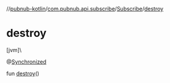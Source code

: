 //[pubnub-kotlin](../../../index.md)/[com.pubnub.api.subscribe](../index.md)/[Subscribe](index.md)/[destroy](destroy.md)

# destroy

[jvm]\

@[Synchronized](https://kotlinlang.org/api/latest/jvm/stdlib/kotlin.jvm/-synchronized/index.html)

fun [destroy](destroy.md)()
